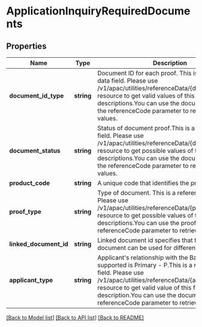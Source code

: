 # ApplicationInquiryRequiredDocuments

## Properties
Name | Type | Description | Notes
------------ | ------------- | ------------- | -------------
**document_id_type** | **string** | Document ID for each proof. This is a reference data field. Please use /v1/apac/utilities/referenceData/{documentIdType} resource to get valid values of this field with descriptions.You can use the documentIdType as the referenceCode parameter to retrieve the values. | [optional] 
**document_status** | **string** | Status of document proof.This is a reference data field. Please use /v1/apac/utilities/referenceData/{documentStatus} resource to get possible values of this field with descriptions.You can use the documentStatus as the referenceCode parameter to retrieve the values. | [optional] 
**product_code** | **string** | A unique code that identifies the product | [optional] 
**proof_type** | **string** | Type of document. This is a reference data field. Please use /v1/apac/utilities/referenceData/{proofType} resource to get possible values of this field with descriptions.You can use the proofType as the referenceCode parameter to retrieve the values. | [optional] 
**linked_document_id** | **string** | Linked document id specifies that the same document can be used for different proof types | [optional] 
**applicant_type** | **string** | Applicant&#x27;s relationship with the Bank. Currently supported is Primary - P.This is a reference data field. Please use /v1/apac/utilities/referenceData/{applicantType} resource to get valid value of this field with description.You can use the documentType as the referenceCode parameter to retrieve the values. | [optional] 

[[Back to Model list]](../../README.md#documentation-for-models) [[Back to API list]](../../README.md#documentation-for-api-endpoints) [[Back to README]](../../README.md)

